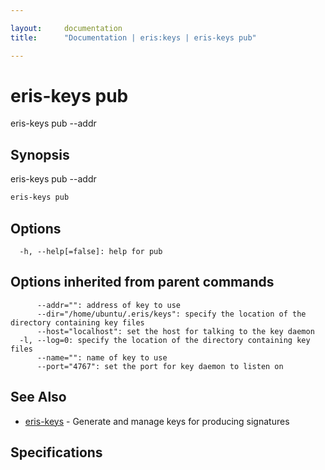 ```yaml
---

layout:     documentation
title:      "Documentation | eris:keys | eris-keys pub"

---
```


# eris-keys pub

eris-keys pub --addr <addr>

## Synopsis

eris-keys pub --addr <addr>

```bash
eris-keys pub
```

## Options

```
  -h, --help[=false]: help for pub
```

## Options inherited from parent commands

```
      --addr="": address of key to use
      --dir="/home/ubuntu/.eris/keys": specify the location of the directory containing key files
      --host="localhost": set the host for talking to the key daemon
  -l, --log=0: specify the location of the directory containing key files
      --name="": name of key to use
      --port="4767": set the port for key daemon to listen on
```

## See Also

* [eris-keys](https://docs.erisindustries.com/documentation/eris-keys/0.12.0-rc2/eris-keys/)	 - Generate and manage keys for producing signatures

## Specifications


